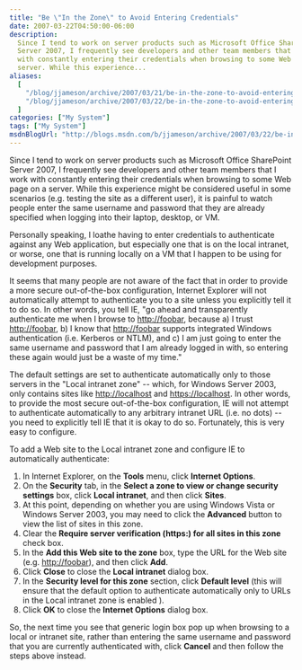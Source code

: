 ```yaml
---
title: "Be \"In the Zone\" to Avoid Entering Credentials"
date: 2007-03-22T04:50:00-06:00
description:
  Since I tend to work on server products such as Microsoft Office SharePoint
  Server 2007, I frequently see developers and other team members that I work
  with constantly entering their credentials when browsing to some Web page on a
  server. While this experience...
aliases:
  [
    "/blog/jjameson/archive/2007/03/21/be-in-the-zone-to-avoid-entering-credentials.aspx",
    "/blog/jjameson/archive/2007/03/22/be-in-the-zone-to-avoid-entering-credentials.aspx",
  ]
categories: ["My System"]
tags: ["My System"]
msdnBlogUrl: "http://blogs.msdn.com/b/jjameson/archive/2007/03/22/be-in-the-zone-to-avoid-entering-credentials.aspx"
---
```


Since I tend to work on server products such as Microsoft Office SharePoint
Server 2007, I frequently see developers and other team members that I work with
constantly entering their credentials when browsing to some Web page on a
server. While this experience might be considered useful in some scenarios (e.g.
testing the site as a different user), it is painful to watch people enter the
same username and password that they are already specified when logging into
their laptop, desktop, or VM.

Personally speaking, I loathe having to enter credentials to authenticate
against any Web application, but especially one that is on the local intranet,
or worse, one that is running locally on a VM that I happen to be using for
development purposes.

It seems that many people are not aware of the fact that in order to provide a
more secure out-of-the-box configuration, Internet Explorer will not
automatically attempt to authenticate you to a site unless you explicitly tell
it to do so. In other words, you tell IE, "go ahead and transparently
authenticate me when I browse to [http://foobar](http://foobar/), because a) I
trust [http://foobar](http://foobar/), b) I know that
[http://foobar](http://foobar/) supports integrated Windows authentication (i.e.
Kerberos or NTLM), and c) I am just going to enter the same username and
password that I am already logged in with, so entering these again would just be
a waste of my time."

The default settings are set to authenticate automatically only to those servers
in the "Local intranet zone" -- which, for Windows Server 2003, only contains
sites like [http://localhost](http://localhost/) and
[https://localhost](https://localhost/). In other words, to provide the most
secure out-of-the-box configuration, IE will not attempt to authenticate
automatically to any arbitrary intranet URL (i.e. no dots) -- you need to
explicitly tell IE that it is okay to do so. Fortunately, this is very easy to
configure.

To add a Web site to the Local intranet zone and configure IE to automatically
authenticate:

1. In Internet Explorer, on the **Tools** menu, click **Internet Options**.
1. On the **Security** tab, in the **Select a zone to view or change security
   settings** box, click **Local intranet**, and then click **Sites**.
1. At this point, depending on whether you are using Windows Vista or Windows
   Server 2003, you may need to click the **Advanced** button to view the list
   of sites in this zone.
1. Clear the **Require server verification (https:) for all sites in this zone**
   check box.
1. In the **Add this Web site to the zone** box, type the URL for the Web site
   (e.g. [http://foobar](http://foobar/)), and then click **Add**.
1. Click **Close** to close the **Local intranet** dialog box.
1. In the **Security level for this zone** section, click **Default level**
   (this will ensure that the default option to authenticate automatically only
   to URLs in the Local intranet zone is enabled ).
1. Click **OK** to close the **Internet Options** dialog box.

So, the next time you see that generic login box pop up when browsing to a local
or intranet site, rather than entering the same username and password that you
are currently authenticated with, click **Cancel** and then follow the steps
above instead.
